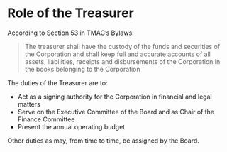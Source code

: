 # Role of the Treasurer

According to Section 53 in TMAC’s Bylaws:

> The treasurer shall have the custody of the funds and securities of the Corporation and shall keep full and accurate accounts of all assets, liabilities, receipts and disbursements of the Corporation in the books belonging to the Corporation

The duties of the Treasurer are to:

* Act as a signing authority for the Corporation in financial and legal matters
* Serve on the Executive Committee of the Board and as Chair of the Finance Committee
* Present the annual operating budget

Other duties as may, from time to time, be assigned by the Board.